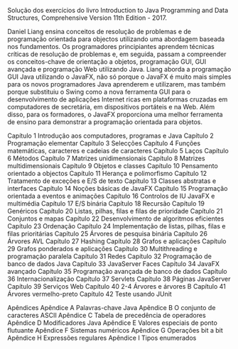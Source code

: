 Solução dos exercícios do livro Introduction to Java Programming and Data Structures, Comprehensive Version 11th Edition - 2017. 

Daniel Liang ensina conceitos de resolução de problemas e de programação orientada para objectos utilizando uma abordagem baseada nos fundamentos. Os programadores principiantes aprendem técnicas críticas de resolução de problemas e, em seguida, passam a compreender os conceitos-chave de orientação a objetos, programação GUI, GUI avançada e programação Web utilizando Java. Liang aborda a programação GUI Java utilizando o JavaFX, não só porque o JavaFX é muito mais simples para os novos programadores Java aprenderem e utilizarem, mas também porque substituiu o Swing como a nova ferramenta GUI para o desenvolvimento de aplicações Internet ricas em plataformas cruzadas em computadores de secretária, em dispositivos portáteis e na Web. Além disso, para os formadores, o JavaFX proporciona uma melhor ferramenta de ensino para demonstrar a programação orientada para objetos.

Capítulo 1 Introdução aos computadores, programas e Java
Capítulo 2 Programação elementar
Capítulo 3 Selecções
Capítulo 4 Funções matemáticas, caracteres e cadeias de caracteres
Capítulo 5 Laços
Capítulo 6 Métodos
Capítulo 7 Matrizes unidimensionais
Capítulo 8 Matrizes multidimensionais
Capítulo 9 Objetos e classes
Capítulo 10 Pensamento orientado a objectos
Capítulo 11 Herança e polimorfismo
Capítulo 12 Tratamento de exceções e E/S de texto
Capítulo 13 Classes abstratas e interfaces
Capítulo 14 Noções básicas de JavaFX
Capítulo 15 Programação orientada a eventos e animações
Capítulo 16 Controlos de IU JavaFX e multimédia
Capítulo 17 E/S binária
Capítulo 18 Recursão
Capítulo 19 Genéricos
Capítulo 20 Listas, pilhas, filas e filas de prioridade
Capítulo 21 Conjuntos e mapas
Capítulo 22 Desenvolvimento de algoritmos eficientes
Capítulo 23 Ordenação
Capítulo 24 Implementação de listas, pilhas, filas e filas prioritárias
Capítulo 25 Árvores de pesquisa binária
Capítulo 26 Árvores AVL
Capítulo 27 Hashing
Capítulo 28 Grafos e aplicações
Capítulo 29 Grafos ponderados e aplicações
Capítulo 30 Multithreading e programação paralela
Capítulo 31 Redes
Capítulo 32 Programação de banco de dados Java
Capítulo 33 JavaServer Faces
Capítulo 34 JavaFX avançado
Capítulo 35 Programação avançada de banco de dados
Capítulo 36 Internacionalização
Capítulo 37 Servlets
Capítulo 38 Páginas JavaServer
Capítulo 39 Serviços Web
Capítulo 40 2-4 Árvores e árvores B
Capítulo 41 Árvores vermelho-preto
Capítulo 42 Teste usando JUnit

Apêndices
Apêndice A Palavras-chave Java
Apêndice B O conjunto de caracteres ASCII
Apêndice C Tabela de precedência de operadores
Apêndice D Modificadores Java
Apêndice E Valores especiais de ponto flutuante
Apêndice F Sistemas numéricos
Apêndice G Operações bit a bit
Apêndice H Expressões regulares
Apêndice I Tipos enumerados


